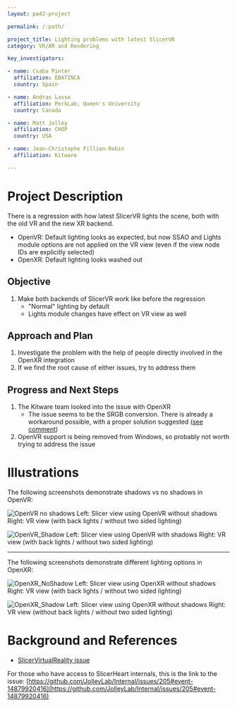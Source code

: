 ```yaml
---
layout: pw42-project

permalink: /:path/

project_title: Lighting problems with latest SlicerVR
category: VR/AR and Rendering

key_investigators:

- name: Csaba Pinter
  affiliation: EBATINCA
  country: Spain

- name: Andras Lasso
  affiliation: PerkLab, Queen's University
  country: Canada

- name: Matt Jolley
  affiliation: CHOP
  country: USA

- name: Jean-Christophe Fillion-Robin
  affiliation: Kitware

---
```


# Project Description

<!-- Add a short paragraph describing the project. -->


There is a regression with how latest SlicerVR lights the scene, both with the old VR and the new XR backend.
- OpenVR: Default lighting looks as expected, but now SSAO and Lights module options are not applied on the VR view (even if the view node IDs are explicitly selected)
- OpenXR: Default lighting looks washed out



## Objective

<!-- Describe here WHAT you would like to achieve (what you will have as end result). -->


1. Make both backends of SlicerVR work like before the regression
    * "Normal" lighting by default
    * Lights module changes have effect on VR view as well



## Approach and Plan

<!-- Describe here HOW you would like to achieve the objectives stated above. -->


1. Investigate the problem with the help of people directly involved in the OpenXR integration
2. If we find the root cause of either issues, try to address them



## Progress and Next Steps

<!-- Update this section as you make progress, describing of what you have ACTUALLY DONE.
     If there are specific steps that you could not complete then you can describe them here, too. -->


1. The Kitware team looked into the issue with OpenXR
    * The issue seems to be the SRGB conversion. There is already a workaround possible, with a proper solution suggested ([see comment](https://github.com/KitwareMedical/SlicerVirtualReality/issues/182#issuecomment-2624608363))
2. OpenVR support is being removed from Windows, so probably not worth trying to address the issue



# Illustrations

<!-- Add pictures and links to videos that demonstrate what has been accomplished. -->


The following screenshots demonstrate shadows vs no shadows in OpenVR: 

![OpenVR no shadows](OpenVR_NoShadow.png)
Left: Slicer view using OpenVR without shadows 
Right: VR view (with back lights / without two sided lighting)

![OpenVR_Shadow](OpenVR_Shadow.png)
Left: Slicer view using OpenVR with shadows
Right: VR view  (with back lights / without two sided lighting)


__________________________________________________________________________________________________________

The following screenshots demonstrate different lighting options in OpenXR: 

![OpenXR_NoShadow](OpenXR_NoShadow.png)
Left: Slicer view using OpenXR without shadows 
Right: VR view (with back lights / without two sided lighting) 

![OpenXR_Shadow](OpenXR_Shadow.png)
Left: Slicer view using OpenXR without shadows 
Right: VR view (without back lights / without two sided lighting) 




# Background and References

* [SlicerVirtualReality issue](https://github.com/KitwareMedical/SlicerVirtualReality/issues/182)

<!-- If you developed any software, include link to the source code repository.
     If possible, also add links to sample data, and to any relevant publications. -->


For those who have access to SlicerHeart internals, this is the link to the issue: [https://github.com/JolleyLab/Internal/issues/205#event-14879920416](https://github.com/JolleyLab/Internal/issues/205#event-14879920416)

